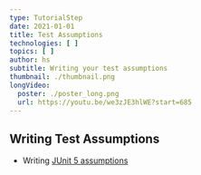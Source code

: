 ```yaml
---
type: TutorialStep
date: 2021-01-01
title: Test Assumptions
technologies: [ ]
topics: [ ]
author: hs
subtitle: Writing your test assumptions
thumbnail: ./thumbnail.png
longVideo:
  poster: ./poster_long.png
  url: https://youtu.be/we3zJE3hlWE?start=685
---
```


## Writing Test Assumptions
- Writing [JUnit 5 assumptions](https://junit.org/junit5/docs/current/user-guide/#writing-tests-assumptions)
